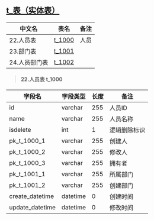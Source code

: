 ## [t_表（实体表）](http://localhost:3000/#/表结构/0表结构指南?id=t_表（实体表）)

| 中文名        | 表名                                                         | 备注 |
| ------------- | ------------------------------------------------------------ | ---- |
| 22.人员表     | [t_1000](http://localhost:3000/#/表结构/0表结构指南?id=t_1000) | 人员 |
| 23.部门表     | [t_1001](http://localhost:3000/#/表结构/0表结构指南?id=t_1001) |      |
| 24.人员部门表 | [t_1002](http://localhost:3000/#/表结构/0表结构指南?id=t_1002) |      |



> #### 22.人员表 t_1000

| 字段名          | 字段类型 | 长度 | 备注         |
| --------------- | -------- | ---- | ------------ |
| id              | varchar  | 255  | 人员ID       |
| name            | varchar  | 255  | 人员名称     |
| isdelete        | int      | 1    | 逻辑删除标识 |
| pk_t_1000_1     | varchar  | 255  | 创建人       |
| pk_t_1000_2     | varchar  | 255  | 修改人       |
| pk_t_1000_3     | varchar  | 255  | 拥有者       |
| pk_t_1001_1     | varchar  | 255  | 所属部门     |
| pk_t_1001_2     | varchar  | 255  | 创建部门     |
| create_datetime | datetime | 0    | 创建时间     |
| update_datetime | datetime | 0    | 修改时间     |